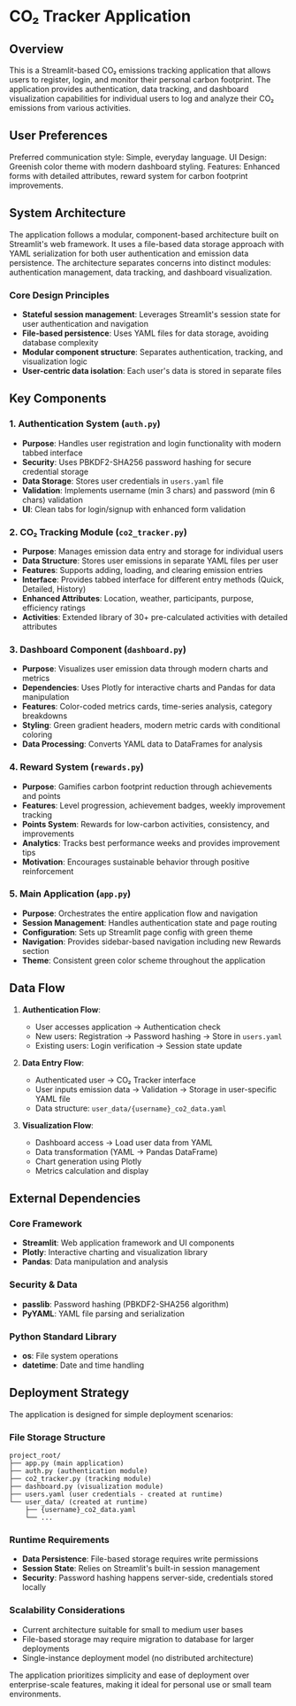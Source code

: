 # CO₂ Tracker Application

## Overview

This is a Streamlit-based CO₂ emissions tracking application that allows users to register, login, and monitor their personal carbon footprint. The application provides authentication, data tracking, and dashboard visualization capabilities for individual users to log and analyze their CO₂ emissions from various activities.

## User Preferences

Preferred communication style: Simple, everyday language.
UI Design: Greenish color theme with modern dashboard styling.
Features: Enhanced forms with detailed attributes, reward system for carbon footprint improvements.

## System Architecture

The application follows a modular, component-based architecture built on Streamlit's web framework. It uses a file-based data storage approach with YAML serialization for both user authentication and emission data persistence. The architecture separates concerns into distinct modules: authentication management, data tracking, and dashboard visualization.

### Core Design Principles
- **Stateful session management**: Leverages Streamlit's session state for user authentication and navigation
- **File-based persistence**: Uses YAML files for data storage, avoiding database complexity
- **Modular component structure**: Separates authentication, tracking, and visualization logic
- **User-centric data isolation**: Each user's data is stored in separate files

## Key Components

### 1. Authentication System (`auth.py`)
- **Purpose**: Handles user registration and login functionality with modern tabbed interface
- **Security**: Uses PBKDF2-SHA256 password hashing for secure credential storage
- **Data Storage**: Stores user credentials in `users.yaml` file
- **Validation**: Implements username (min 3 chars) and password (min 6 chars) validation
- **UI**: Clean tabs for login/signup with enhanced form validation

### 2. CO₂ Tracking Module (`co2_tracker.py`)
- **Purpose**: Manages emission data entry and storage for individual users
- **Data Structure**: Stores user emissions in separate YAML files per user
- **Features**: Supports adding, loading, and clearing emission entries
- **Interface**: Provides tabbed interface for different entry methods (Quick, Detailed, History)
- **Enhanced Attributes**: Location, weather, participants, purpose, efficiency ratings
- **Activities**: Extended library of 30+ pre-calculated activities with detailed attributes

### 3. Dashboard Component (`dashboard.py`)
- **Purpose**: Visualizes user emission data through modern charts and metrics
- **Dependencies**: Uses Plotly for interactive charts and Pandas for data manipulation
- **Features**: Color-coded metrics cards, time-series analysis, category breakdowns
- **Styling**: Green gradient headers, modern metric cards with conditional coloring
- **Data Processing**: Converts YAML data to DataFrames for analysis

### 4. Reward System (`rewards.py`)
- **Purpose**: Gamifies carbon footprint reduction through achievements and points
- **Features**: Level progression, achievement badges, weekly improvement tracking
- **Points System**: Rewards for low-carbon activities, consistency, and improvements
- **Analytics**: Tracks best performance weeks and provides improvement tips
- **Motivation**: Encourages sustainable behavior through positive reinforcement

### 5. Main Application (`app.py`)
- **Purpose**: Orchestrates the entire application flow and navigation
- **Session Management**: Handles authentication state and page routing
- **Configuration**: Sets up Streamlit page config with green theme
- **Navigation**: Provides sidebar-based navigation including new Rewards section
- **Theme**: Consistent green color scheme throughout the application

## Data Flow

1. **Authentication Flow**:
   - User accesses application → Authentication check
   - New users: Registration → Password hashing → Store in `users.yaml`
   - Existing users: Login verification → Session state update

2. **Data Entry Flow**:
   - Authenticated user → CO₂ Tracker interface
   - User inputs emission data → Validation → Storage in user-specific YAML file
   - Data structure: `user_data/{username}_co2_data.yaml`

3. **Visualization Flow**:
   - Dashboard access → Load user data from YAML
   - Data transformation (YAML → Pandas DataFrame)
   - Chart generation using Plotly
   - Metrics calculation and display

## External Dependencies

### Core Framework
- **Streamlit**: Web application framework and UI components
- **Plotly**: Interactive charting and visualization library
- **Pandas**: Data manipulation and analysis

### Security & Data
- **passlib**: Password hashing (PBKDF2-SHA256 algorithm)
- **PyYAML**: YAML file parsing and serialization

### Python Standard Library
- **os**: File system operations
- **datetime**: Date and time handling

## Deployment Strategy

The application is designed for simple deployment scenarios:

### File Storage Structure
```
project_root/
├── app.py (main application)
├── auth.py (authentication module)
├── co2_tracker.py (tracking module)
├── dashboard.py (visualization module)
├── users.yaml (user credentials - created at runtime)
└── user_data/ (created at runtime)
    ├── {username}_co2_data.yaml
    └── ...
```

### Runtime Requirements
- **Data Persistence**: File-based storage requires write permissions
- **Session State**: Relies on Streamlit's built-in session management
- **Security**: Password hashing happens server-side, credentials stored locally

### Scalability Considerations
- Current architecture suitable for small to medium user bases
- File-based storage may require migration to database for larger deployments
- Single-instance deployment model (no distributed architecture)

The application prioritizes simplicity and ease of deployment over enterprise-scale features, making it ideal for personal use or small team environments.